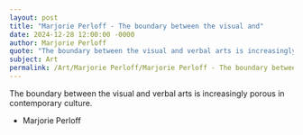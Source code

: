 ```yaml
---
layout: post
title: "Marjorie Perloff - The boundary between the visual and"
date: 2024-12-28 12:00:00 -0000
author: Marjorie Perloff
quote: "The boundary between the visual and verbal arts is increasingly porous in contemporary culture."
subject: Art
permalink: /Art/Marjorie Perloff/Marjorie Perloff - The boundary between the visual and
---
```


The boundary between the visual and verbal arts is increasingly porous in contemporary culture.

- Marjorie Perloff

